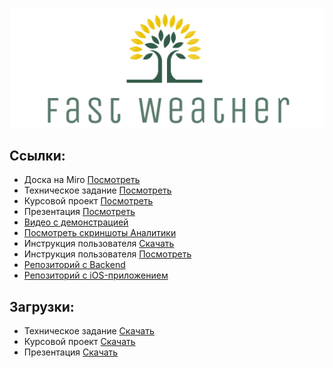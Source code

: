 <p align="center">
  <img src="Resources/logo.png">
</p>

## Ссылки:

- Доска на Miro [Посмотреть](https://miro.com/app/board/o9J_lk6Vx7Y=/?invite_link_id=577007166582)
- Техническое задание [Посмотреть](Documents/ТЗ.pdf)
- Курсовой проект [Посмотреть](Documents/Курсовая.pdf)
- Презентация [Посмотреть](Documents/Презентация.pdf)
- [Видео с демонстрацией](https://drive.google.com/file/d/1dFyiIdhAfy7BHd7R_aIU_kSiXAkd7KLU/view)
- [Посмотреть скриншоты Аналитики](Documents/Аналитика.pdf)
- Инструкция пользователя [Скачать](Documents/Инструкция.docx)
- Инструкция пользователя [Посмотреть](Documents/Инструкция.pdf)
- [Репозиторий с Backend](https://github.com/emilqw/fast.weather.back)
- [Репозиторий с iOS-приложением](https://github.com/emilqw/fast.weather.front)

## Загрузки:
- Техническое задание [Скачать](Documents/ТЗ.docx)
- Курсовой проект [Скачать](Documents/Курсовая.docx)
- Презентация [Скачать](Documents/Презентация.pptx)
